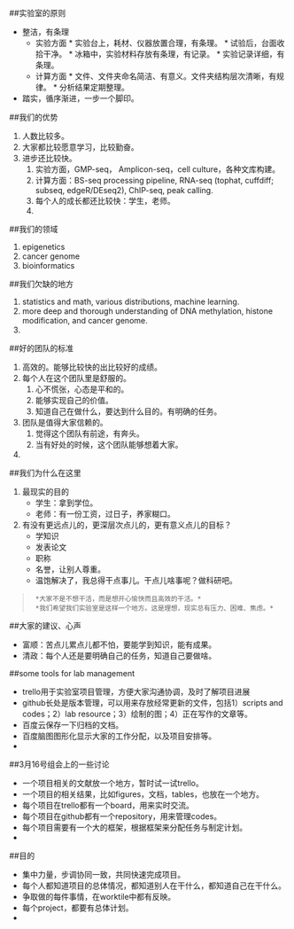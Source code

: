 
##实验室的原则
* 整洁，有条理
    * 实验方面
          * 实验台上，耗材、仪器放置合理，有条理。
          * 试验后，台面收拾干净。
          * 冰箱中，实验材料存放有条理，有记录。
          * 实验记录详细，有条理。
    * 计算方面
          * 文件、文件夹命名简洁、有意义。文件夹结构层次清晰，有规律。
          * 分析结果定期整理。
* 踏实，循序渐进，一步一个脚印。

##我们的优势
1. 人数比较多。
2. 大家都比较愿意学习，比较勤奋。
3. 进步还比较快。
    1. 实验方面，GMP-seq， Amplicon-seq，cell culture，各种文库构建。
    2. 计算方面：BS-seq processing pipeline, RNA-seq (tophat, cuffdiff; subseq, edgeR/DEseq2), ChIP-seq, peak calling.
    3. 每个人的成长都还比较快：学生，老师。
    4. 

##我们的领域
1. epigenetics
2. cancer genome
3. bioinformatics

##我们欠缺的地方
1. statistics and math, various distributions, machine learning.
2. more deep and thorough understanding of DNA methylation, histone modification, and cancer genome.
3. 

##好的团队的标准
1. 高效的。能够比较快的出比较好的成绩。
2. 每个人在这个团队里是舒服的。
   1. 心不慌张，心态是平和的。
   2. 能够实现自己的价值。
   3. 知道自己在做什么，要达到什么目的。有明确的任务。
3. 团队是值得大家信赖的。
   1. 觉得这个团队有前途，有奔头。
   2. 当有好处的时候，这个团队能够想着大家。
4. 


##我们为什么在这里
1. 最现实的目的
   * 学生：拿到学位。
   * 老师：有一份工资，过日子，养家糊口。
2. 有没有更远点儿的，更深层次点儿的，更有意义点儿的目标？
   * 学知识
   * 发表论文
   * 职称
   * 名誉，让别人尊重。
   * 温饱解决了，我总得干点事儿。干点儿啥事呢？做科研吧。



>      *大家不是不想干活，而是想开心愉快而且高效的干活。*
>      *我们希望我们实验室是这样一个地方。这是理想，现实总有压力、困难、焦虑。*



##大家的建议、心声
* 富顺：苦点儿累点儿都不怕，要能学到知识，能有成果。
* 清政：每个人还是要明确自己的任务，知道自己要做啥。

##some tools for lab management 
* trello用于实验室项目管理，方便大家沟通协调，及时了解项目进展
* github长处是版本管理，可以用来存放经常更新的文件，包括1）scripts and codes；2）lab resource；3）绘制的图；4）正在写作的文章等。
* 百度云保存一下归档的文档。
* 百度脑图图形化显示大家的工作分配，以及项目安排等。
* 
##3月16号组会上的一些讨论
* 一个项目相关的文献放一个地方，暂时试一试trello。
* 一个项目的相关结果，比如figures，文档，tables，也放在一个地方。
* 每个项目在trello都有一个board，用来实时交流。
* 每个项目在github都有一个repository，用来管理codes。
* 每个项目需要有一个大的框架，根据框架来分配任务与制定计划。
* 

##目的
* 集中力量，步调协同一致，共同快速完成项目。
* 每个人都知道项目的总体情况，都知道别人在干什么，都知道自己在干什么。
* 争取做的每件事情，在worktile中都有反映。
* 每个project，都要有总体计划。
* 



